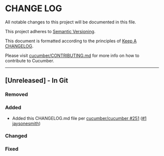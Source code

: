# CHANGE LOG

All notable changes to this project will be documented in this file.

This project adheres to [Semantic Versioning](http://semver.org).

This document is formatted according to the principles of [Keep A CHANGELOG](http://keepachangelog.com).

Please visit [cucumber/CONTRIBUTING.md](https://github.com/cucumber/cucumber/blob/master/CONTRIBUTING.md) for more info on how to contribute to Cucumber.

----

## [Unreleased] - In Git

### Removed

### Added

* Added this CHANGELOG.md file per [cucumber/cucumber #251](https://github.com/cucumber/cucumber/issues/251) ([#1](https://github.com/cucumber/cucumber-react/pull/1) [jaysonesmith](https://github.com/jaysonesmith))

### Changed

### Fixed

<!-- Releases -->

<!-- Contributors -->
[aslakhellesoy]:  https://github.com/aslakhellesoy
[jaysonesmith]:   https://github.com/jaysonesmith
